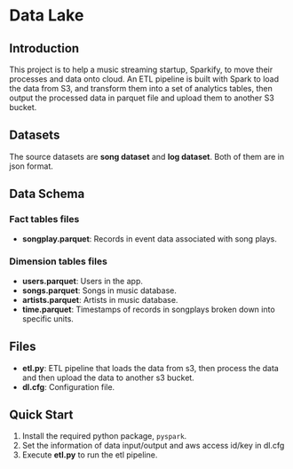 # Data Lake

## Introduction

This project is to help a music streaming startup, Sparkify, to move their processes and data onto cloud.
An ETL pipeline is built with Spark to load the data from S3, and transform them into a set of analytics tables,
then output the processed data in parquet file and upload them to another S3 bucket.

## Datasets

The source datasets are **song dataset** and **log dataset**. Both of them are in json format.

## Data Schema

### Fact tables files

* **songplay.parquet**: Records in event data associated with song plays.

### Dimension tables files

* **users.parquet**: Users in the app.
* **songs.parquet**: Songs in music database.
* **artists.parquet**: Artists in music database.
* **time.parquet**: Timestamps of records in songplays broken down into specific units.

## Files

* **etl.py**: ETL pipeline that loads the data from s3, then process the data and then upload the data to another s3 bucket.
* **dl.cfg**: Configuration file.

## Quick Start

1. Install the required python package, `pyspark`.
2. Set the information of data input/output and aws access id/key in dl.cfg
3. Execute **etl.py** to run the etl pipeline.
